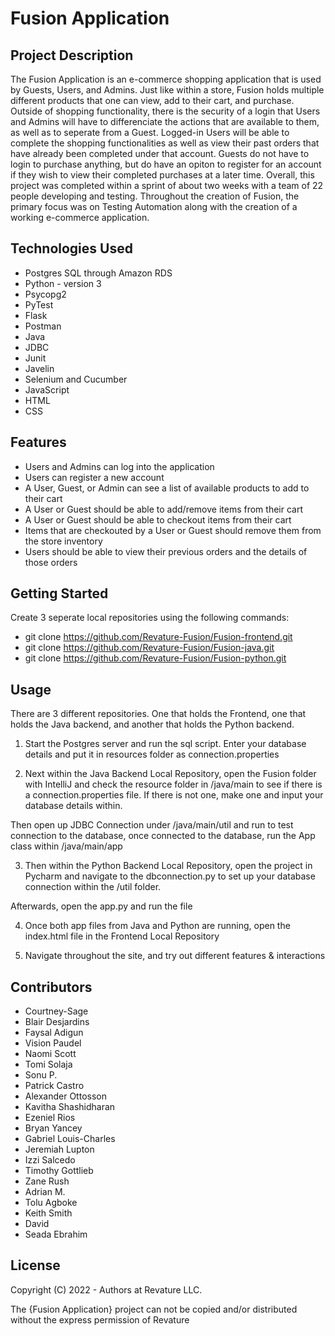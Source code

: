 # Fusion Application

## Project Description

The Fusion Application is an e-commerce shopping application that is used by Guests, Users, and Admins. Just like within a store, Fusion holds multiple different products that one can view, add to their cart, and purchase. Outside of shopping functionality, there is the security of a login that Users and Admins will have to differenciate the actions that are available to them, as well as to seperate from a Guest. Logged-in Users will be able to complete the shopping functionalities as well as view their past orders that have already been completed under that account. Guests do not have to login to purchase anything, but do have an opiton to register for an account if they wish to view their completed purchases at a later time. Overall, this project was completed within a sprint of about two weeks with a team of 22 people developing and testing. Throughout the creation of Fusion, the primary focus was on Testing Automation along with the creation of a working e-commerce application.

## Technologies Used

* Postgres SQL through Amazon RDS
* Python - version 3
* Psycopg2
* PyTest
* Flask 
* Postman
* Java
* JDBC
* Junit
* Javelin
* Selenium and Cucumber
* JavaScript
* HTML
* CSS

## Features

* Users and Admins can log into the application
* Users can register a new account
* A User, Guest, or Admin can see a list of available products to add to their cart
* A User or Guest should be able to add/remove items from their cart
* A User or Guest should be able to checkout items from their cart
* Items that are checkouted by a User or Guest should remove them from the store inventory
* Users should be able to view their previous orders and the details of those orders

## Getting Started

Create 3 seperate local repositories using the following commands:
* git clone https://github.com/Revature-Fusion/Fusion-frontend.git
* git clone https://github.com/Revature-Fusion/Fusion-java.git
* git clone https://github.com/Revature-Fusion/Fusion-python.git

## Usage

There are 3 different repositories. One that holds the Frontend, one that holds the Java backend, and another that holds the Python backend.

1) Start the Postgres server and run the sql script. Enter your database details and put it in resources folder as connection.properties

2) Next within the Java Backend Local Repository, open the Fusion folder with IntelliJ and check the resource folder in /java/main to see if there is a connection.properties file. If there is not one, make one and input your database details within.

Then open up JDBC Connection under /java/main/util and run to test connection to the database, once connected to the database, run the App class within /java/main/app

3) Then within the Python Backend Local Repository, open the project in Pycharm and navigate to the dbconnection.py to set up your database connection within the /util folder.

Afterwards, open the app.py and run the file

4) Once both app files from Java and Python are running, open the index.html file in the Frontend Local Repository

5) Navigate throughout the site, and try out different features & interactions

## Contributors

* Courtney-Sage
* Blair Desjardins
* Faysal Adigun
* Vision Paudel
* Naomi Scott
* Tomi Solaja
* Sonu P.
* Patrick Castro
* Alexander Ottosson
* Kavitha Shashidharan
* Ezeniel Rios
* Bryan Yancey
* Gabriel Louis-Charles
* Jeremiah Lupton
* Izzi Salcedo
* Timothy Gottlieb
* Zane Rush
* Adrian M.
* Tolu Agboke
* Keith Smith
* David
* Seada Ebrahim

## License

Copyright (C) 2022 - Authors at Revature LLC. 

The {Fusion Application} project can not be copied and/or distributed without the express
permission of Revature
